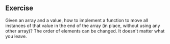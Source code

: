 ## Exercise

Given an array and a value, how to implement a function to move all instances of that value in the end of the array (in place, without using any other array)? The order of elements can be changed. It doesn't matter what you leave.

